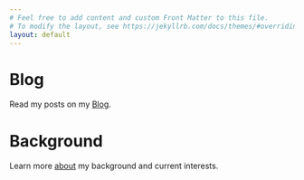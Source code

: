 ```yaml
---
# Feel free to add content and custom Front Matter to this file.
# To modify the layout, see https://jekyllrb.com/docs/themes/#overriding-theme-defaults
layout: default
--- 
```

# Blog
Read my posts on my [Blog](./blog.html).

# Background
Learn more [about](./about.markdown) my background and current interests.

